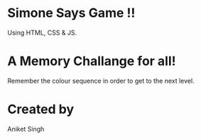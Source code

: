 # Simone Says Game !!
Using HTML, CSS & JS.

# A Memory Challange for all!
Remember the colour sequence in order to get to the next level.

# Created by
Aniket Singh